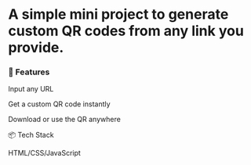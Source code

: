 # A simple mini project to generate custom QR codes from any link you provide.

### 🚀 Features
Input any URL

Get a custom QR code instantly

Download or use the QR anywhere

📦 Tech Stack

HTML/CSS/JavaScript
